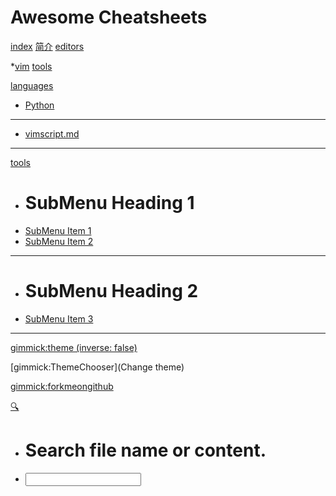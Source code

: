 # Awesome Cheatsheets


[index](index.md)
[简介](README.md)
[editors](editors)

 *[vim](editors/vim.txt)
[tools](tools)


[languages]()

 * [Python](languages/python.md)
  - - - -
 * [vimscript.md](languages/vimscript.md)
  - - - -
 


[tools]()

  * # SubMenu Heading 1
  * [SubMenu Item 1](subitem1.md)
  * [SubMenu Item 2](subitem2.md)
  - - - -
  * # SubMenu Heading 2
  * [SubMenu Item 3](subitem3.md)
  - - - -





[gimmick:theme (inverse: false)](spacelab)

[gimmick:ThemeChooser](Change theme)

[gimmick:forkmeongithub](https://github.com/lzw9560/awesome-cheatsheets)

<!-- counter pixel for counting visitors -->
<!-- <img src="http://stats.markdown.io/mdwiki_info.gif" style="display:none;"/> -->

<script type="text/javascript">

  var _gaq = _gaq || [];
  _gaq.push(['_setAccount', 'UA-44627253-1']);
  _gaq.push(['_trackPageview']);

  (function() {
    var ga = document.createElement('script'); ga.type = 'text/javascript'; ga.async = true;
    ga.src = ('https:' == document.location.protocol ? 'https://ssl' : 'http://www') + '.google-analytics.com/ga.js';
    var s = document.getElementsByTagName('script')[0]; s.parentNode.insertBefore(ga, s);
  })();

</script>
<!-- [gimmick:forkmeongithub](https://github.com/daijiale/ipfs-wiki-system/) -->


<!-- [gimmick:theme (inverse: true)](bootstrap) -->

[🔍]()

 * # Search file name or content.
 * [<input id="search_input" type="text"/>](#)
